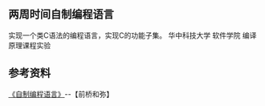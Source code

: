 ## 两周时间自制编程语言

实现一个类C语法的编程语言，实现C的功能子集。
华中科技大学 软件学院 编译原理课程实验

## 参考资料
[《自制编程语言》](https://www.ituring.com.cn/book/1159)--【前桥和弥】

